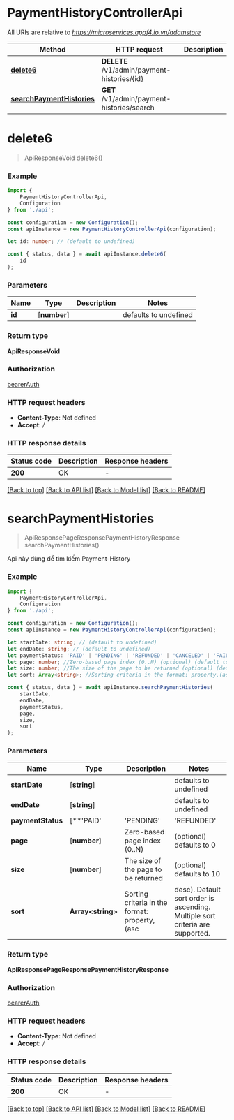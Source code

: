 # PaymentHistoryControllerApi

All URIs are relative to *https://microservices.appf4.io.vn/adamstore*

|Method | HTTP request | Description|
|------------- | ------------- | -------------|
|[**delete6**](#delete6) | **DELETE** /v1/admin/payment-histories/{id} | |
|[**searchPaymentHistories**](#searchpaymenthistories) | **GET** /v1/admin/payment-histories/search | |

# **delete6**
> ApiResponseVoid delete6()


### Example

```typescript
import {
    PaymentHistoryControllerApi,
    Configuration
} from './api';

const configuration = new Configuration();
const apiInstance = new PaymentHistoryControllerApi(configuration);

let id: number; // (default to undefined)

const { status, data } = await apiInstance.delete6(
    id
);
```

### Parameters

|Name | Type | Description  | Notes|
|------------- | ------------- | ------------- | -------------|
| **id** | [**number**] |  | defaults to undefined|


### Return type

**ApiResponseVoid**

### Authorization

[bearerAuth](../README.md#bearerAuth)

### HTTP request headers

 - **Content-Type**: Not defined
 - **Accept**: */*


### HTTP response details
| Status code | Description | Response headers |
|-------------|-------------|------------------|
|**200** | OK |  -  |

[[Back to top]](#) [[Back to API list]](../README.md#documentation-for-api-endpoints) [[Back to Model list]](../README.md#documentation-for-models) [[Back to README]](../README.md)

# **searchPaymentHistories**
> ApiResponsePageResponsePaymentHistoryResponse searchPaymentHistories()

Api này dùng để tìm kiếm Payment-History

### Example

```typescript
import {
    PaymentHistoryControllerApi,
    Configuration
} from './api';

const configuration = new Configuration();
const apiInstance = new PaymentHistoryControllerApi(configuration);

let startDate: string; // (default to undefined)
let endDate: string; // (default to undefined)
let paymentStatus: 'PAID' | 'PENDING' | 'REFUNDED' | 'CANCELED' | 'FAILED'; // (default to undefined)
let page: number; //Zero-based page index (0..N) (optional) (default to 0)
let size: number; //The size of the page to be returned (optional) (default to 10)
let sort: Array<string>; //Sorting criteria in the format: property,(asc|desc). Default sort order is ascending. Multiple sort criteria are supported. (optional) (default to undefined)

const { status, data } = await apiInstance.searchPaymentHistories(
    startDate,
    endDate,
    paymentStatus,
    page,
    size,
    sort
);
```

### Parameters

|Name | Type | Description  | Notes|
|------------- | ------------- | ------------- | -------------|
| **startDate** | [**string**] |  | defaults to undefined|
| **endDate** | [**string**] |  | defaults to undefined|
| **paymentStatus** | [**&#39;PAID&#39; | &#39;PENDING&#39; | &#39;REFUNDED&#39; | &#39;CANCELED&#39; | &#39;FAILED&#39;**]**Array<&#39;PAID&#39; &#124; &#39;PENDING&#39; &#124; &#39;REFUNDED&#39; &#124; &#39;CANCELED&#39; &#124; &#39;FAILED&#39;>** |  | defaults to undefined|
| **page** | [**number**] | Zero-based page index (0..N) | (optional) defaults to 0|
| **size** | [**number**] | The size of the page to be returned | (optional) defaults to 10|
| **sort** | **Array&lt;string&gt;** | Sorting criteria in the format: property,(asc|desc). Default sort order is ascending. Multiple sort criteria are supported. | (optional) defaults to undefined|


### Return type

**ApiResponsePageResponsePaymentHistoryResponse**

### Authorization

[bearerAuth](../README.md#bearerAuth)

### HTTP request headers

 - **Content-Type**: Not defined
 - **Accept**: */*


### HTTP response details
| Status code | Description | Response headers |
|-------------|-------------|------------------|
|**200** | OK |  -  |

[[Back to top]](#) [[Back to API list]](../README.md#documentation-for-api-endpoints) [[Back to Model list]](../README.md#documentation-for-models) [[Back to README]](../README.md)

